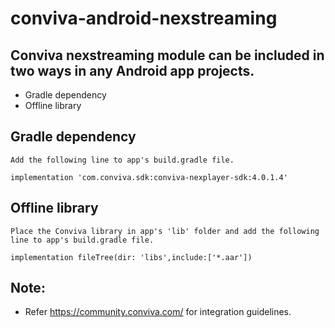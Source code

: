 # conviva-android-nexstreaming
## Conviva nexstreaming module can be included in two ways in any Android app projects.

* Gradle dependency
* Offline library

## Gradle dependency
    Add the following line to app's build.gradle file.
    
    implementation 'com.conviva.sdk:conviva-nexplayer-sdk:4.0.1.4'
    
## Offline library
    Place the Conviva library in app's 'lib' folder and add the following line to app's build.gradle file.
    
    implementation fileTree(dir: 'libs',include:['*.aar'])
    
    
## Note:  

* Refer https://community.conviva.com/ for integration guidelines.

